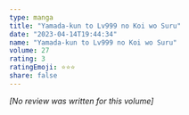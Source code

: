 ```yaml
---
type: manga
title: "Yamada-kun to Lv999 no Koi wo Suru"
date: "2023-04-14T19:44:34"
name: "Yamada-kun to Lv999 no Koi wo Suru"
volume: 27
rating: 3
ratingEmoji: ⭐️⭐️⭐️
share: false
---
```


*[No review was written for this volume]*
